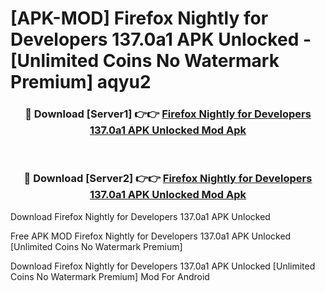 # [APK-MOD] Firefox Nightly for Developers 137.0a1 APK Unlocked - [Unlimited Coins No Watermark Premium] aqyu2



<div align="center">
<h3>🔴 Download [Server1] 👉👉 <a href="https://momento.my/?title=Firefox_Nightly_for_Developers_137.0a1_APK_Unlocked">Firefox Nightly for Developers 137.0a1 APK Unlocked Mod Apk</a></h3><br>

<h3>🔴 Download [Server2] 👉👉 <a href="https://momento.my/?title=Firefox_Nightly_for_Developers_137.0a1_APK_Unlocked">Firefox Nightly for Developers 137.0a1 APK Unlocked Mod Apk</a></h3>
</div>



Download Firefox Nightly for Developers 137.0a1 APK Unlocked 

Free APK MOD Firefox Nightly for Developers 137.0a1 APK Unlocked [Unlimited Coins No Watermark Premium]

Download Firefox Nightly for Developers 137.0a1 APK Unlocked [Unlimited Coins No Watermark Premium] Mod For Android
